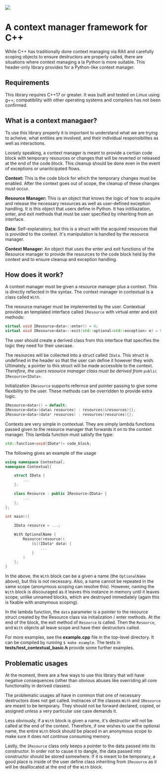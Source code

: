 ![](other/logo.png)

# A context manager framework for C++

While C++ has traditionally done context managing via RAII and carefully scoping objects to ensure destructors are properly called, there are situations where context managing a la Python is more suitable. This header-only library provides for a Python-like context manager.

## Requirements

This library requires C++17 or greater. It was built and tested on Linux using g++; compatibility with other operating systems and compilers has not been confirmed.

## What is a context managaer?

To use this library properly it is important to understand what we are trying to acheive, what entities are involved, and their individual responsibilites as well as interactions.

Loosely speaking, a context manager is meant to provide a certian code block with temporary resources or changes that will be reverted or released at the end of the code block. This cleanup should be done even in the event of exceptions or unanticipated flows.

**Context:** This is the code block for which the temporary changes must be enabled. After the context goes out of scope, the cleanup of these changes must occur.

**Resource Manager:** This is an object that knows the logic of how to acquire and release the necessary resources as well as user-defined exception handling. It is this object that users define in Python. It has initiliazation, enter, and exit methods that must be user specified by inheriting from an interface.

**Data:** Self-explanatory, but this is a struct with the acquired resources that is provided to the context. It's manipulation is handled by the resource manager.

**Context Manager:** An object that uses the enter and exit functions of the Resource manager to provide the resources to the code block held by the context and to ensure cleanup and exception handling.

## How does it work?

A context manager must be given a resource manager plus a context. This is directly reflected in the syntax. The context manager in contextual is a class called `With`.

The resource manager must be implemented by the user. Contextual provides an templated interface called `IResource` with virtual enter and exit methods:

```c++
virtual void IResource<data>::enter() = 0;
virtual void IResource<data>::exit(std::optional<std::exception> e) = 0;
```
The user should create a derived class from this interface that specifies the logic they need for their usecase. 

The resources will be collected into a struct called `IData`. This struct is undefined in the header so that the user can define it however they wish. Ultimately, a pointer to this struct will be made accessible to the context. *Therefore, the users resource manager class must be derived from* `public IResource<IData>`.

Initialization `IResource` supports refernce and pointer passing to give some flexibility to the user. These methods can be overridden to provide extra logic.
```c++
IResource<data>() = default;
IResource<data>(data& resources) : resources(&resources){};
IResource<data>(data* resources) : resources(resources){};
```

Contexts are very simple in contextual. They are simply lambda functions passed given to the resource manager that forwards it on to the context manager. This lambda function must satisfy the type: 
```c++ 
std::function<void(IData*)> code_block;
```
The following gives an example of the usage
```c++
using namespace Contextual;
namespace Contextual{

    struct IData {
        ...
    };

    class Resource : public IResource<IData> {
        ...
    };
};

int main(){
    
    IData resource = ...;

    With OptionalName {
        Resource(resource)(
            [&](IData* data) {
                ...
            }
        )
    };
}
```

In the above, the `With` block can be a given a name (the `OptionalName` above), but this is not necessary. Also, a name cannot be repeated in the same scope (anonymous scoping can resolve this). However, naming the `With` block is discouraged as it leaves this instance in memory until it leaves scope, unlike unnamed blocks, which are destroyed immediately (again this is fixable with anonymous scoping).

In the lambda function, the `data` parameter is a pointer to the resource struct created by the Resource class via initialization / enter methods. At the end of the block, the exit method of `Resource` is called. Then the `Resource`, and `With` objects all leave scope and have their destructors called.

For more examples, see the **example.cpp** file in the top-level directory. It can be compiled by running `$ make example`. The tests in  **tests/test\_contextual\_basic.h** provide some further examples.

## Problematic usages

At the moment, there are a few ways to use this library that will have negative consequences (other than obvious abuses like overriding all core functionality in derived classes).

The problematic usages all have in common that one of necessary destructors does not get called. Instnaces of the classes `With` and `IResource` are meant to be temporary. They should not be forward declared, copied, or assigned unless a very particular use case demands it. 

Less obviously, if a `With` block is given a name, it's destructor will not be called at the end of the context. Therefore, if one wishes to use the optional name, the entire `With` block should be placed in an anonymous scope to make sure it does not continue consuming memory. 

Lastly, the `IResource` class only keeps a pointer to the data passed into its constructor. In order not to cause it to dangle, the data passed into constructor should be stored somewhere. If it is meant to be temporary, a good place is inside of the user define class inheriting from `IResource` as it will be dealllocated at the end of the `With` block.